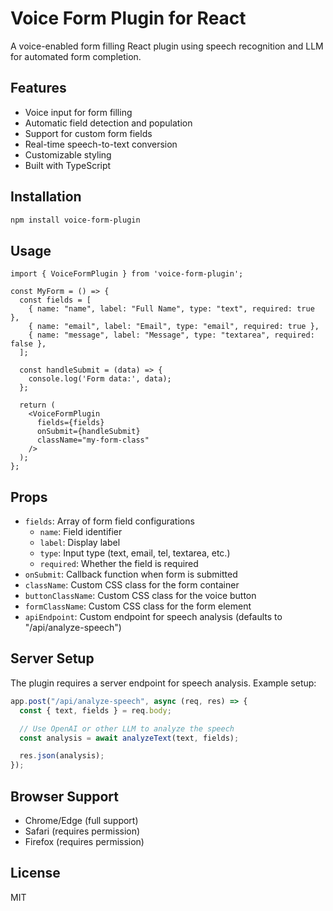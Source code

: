 # Voice Form Plugin for React

A voice-enabled form filling React plugin using speech recognition and LLM for automated form completion.

## Features

- Voice input for form filling
- Automatic field detection and population
- Support for custom form fields
- Real-time speech-to-text conversion
- Customizable styling
- Built with TypeScript

## Installation

```bash
npm install voice-form-plugin
```

## Usage

```tsx
import { VoiceFormPlugin } from 'voice-form-plugin';

const MyForm = () => {
  const fields = [
    { name: "name", label: "Full Name", type: "text", required: true },
    { name: "email", label: "Email", type: "email", required: true },
    { name: "message", label: "Message", type: "textarea", required: false },
  ];

  const handleSubmit = (data) => {
    console.log('Form data:', data);
  };

  return (
    <VoiceFormPlugin
      fields={fields}
      onSubmit={handleSubmit}
      className="my-form-class"
    />
  );
};
```

## Props

- `fields`: Array of form field configurations
  - `name`: Field identifier
  - `label`: Display label
  - `type`: Input type (text, email, tel, textarea, etc.)
  - `required`: Whether the field is required
- `onSubmit`: Callback function when form is submitted
- `className`: Custom CSS class for the form container
- `buttonClassName`: Custom CSS class for the voice button
- `formClassName`: Custom CSS class for the form element
- `apiEndpoint`: Custom endpoint for speech analysis (defaults to "/api/analyze-speech")

## Server Setup

The plugin requires a server endpoint for speech analysis. Example setup:

```typescript
app.post("/api/analyze-speech", async (req, res) => {
  const { text, fields } = req.body;

  // Use OpenAI or other LLM to analyze the speech
  const analysis = await analyzeText(text, fields);

  res.json(analysis);
});
```

## Browser Support

- Chrome/Edge (full support)
- Safari (requires permission)
- Firefox (requires permission)

## License

MIT